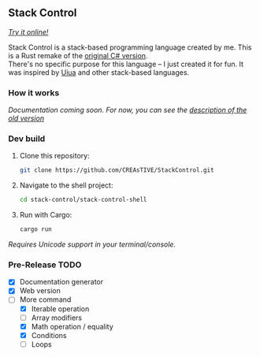 Stack Control  
---
*[Try it online!](https://creastive.github.io/StackControl/)*  

Stack Control is a stack-based programming language created by me. This is a Rust remake of the [original C# version](https://github.com/CREAsTIVE/StackControl-Deprecated).  
There's no specific purpose for this language – I just created it for fun. It was inspired by [Uiua](https://www.uiua.org/) and other stack-based languages.  

### How it works  
*Documentation coming soon. For now, you can see the [description of the old version](https://github.com/CREAsTIVE/StackControl-Deprecated/blob/master/README.md)*  

### Dev build  
1. Clone this repository:  
   ```bash
   git clone https://github.com/CREAsTIVE/StackControl.git
   ```
2. Navigate to the shell project:  
   ```bash
   cd stack-control/stack-control-shell
   ```
3. Run with Cargo:  
   ```bash
   cargo run
   ```  
*Requires Unicode support in your terminal/console.*  

### Pre-Release TODO
- [x] Documentation generator
- [x] Web version
- [ ] More command
  - [x] Iterable operation
  - [ ] Array modifiers
  - [x] Math operation / equality
  - [x] Conditions
  - [ ] Loops